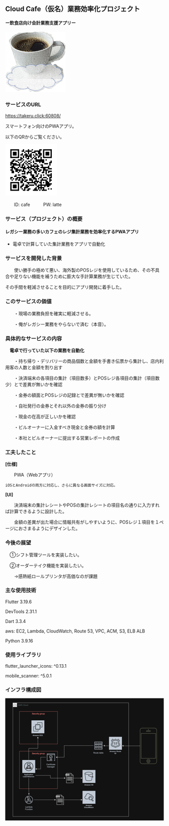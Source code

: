 ## Cloud Cafe（仮名）業務効率化プロジェクト

#### ー飲食店向け会計業務支援アプリー


![](/web/icons/Icon-192.png)

### サービスのURL

  <https://takeru.click:60808/>

スマートフォン向けのPWAアプリ。

以下のQRからご覧ください。

  ![](/images/read_me/CloudCafeQRtoTop.png)

　　ID: cafe　　　PW: latte

### サービス（プロジェクト）の概要
#### レガシー業務の多いカフェのレジ集計業務を効率化するPWAアプリ
  - 電卓で計算していた集計業務をアプリで自動化

### サービスを開発した背景

　　使い勝手の極めて悪い、海外製のPOSレジを使用しているため、その不具合や足りない機能を補うために膨大な手計算業務が生じていた。

その手間を軽減させることを目的にアプリ開発に着手した。

### このサービスの価値

　　・現場の業務負担を確実に軽減させる。

　　・俺がレガシー業務をやらないで済む（本音）。

### 具体的なサービスの内容

　**電卓で行っていた以下の業務を自動化**

　　・持ち帰り・デリバリーの商品個数と金額を手書き伝票から集計し、店内利用客の人数と金額を割り出す

　　・決済端末の各項目の集計（項目数多）とPOSレジ各項目の集計（項目数少）とで差異が無いかを確認

　　・金券の額面とPOSレジの記録とで差異が無いかを確認

　　・自社発行の金券とそれ以外の金券の振り分け

　　・現金の在高が正しいかを確認

　　・ビルオーナーに入金すべき現金と金券の額を計算

　　・本社とビルオーナーに提出する営業レポートの作成

### 工夫したこと

**[仕様]**

　　PWA（Webアプリ）

    iOSとAndroidの両方に対応し、さらに異なる画面サイズに対応。

**[UI]**

　　決済端末の集計レシートやPOSの集計レシートの項目名の通りに入力すれば計算できるように設計した。

　　金額の差異が出た場合に情報共有がしやすいように、POSレジ１項目を１ページにおさまるようにデザインした。

### 今後の展望

　①シフト管理ツールを実装したい。

　②オーダーテイク機能を実装したい。

　　→感熱紙ロールプリンタが高価なのが課題

### 主な使用技術

Flutter 3.19.6

DevTools 2.31.1

Dart 3.3.4

aws: EC2, Lambda, CloudWatch, Route 53, VPC, ACM, S3, ELB ALB

Python 3.9.16

### 使用ライブラリ

flutter_launcher_icons: ^0.13.1

mobile_scanner: ^5.0.1

### インフラ構成図

![](/images/read_me/cloud_cafe_system_configuration_diagram.png)


